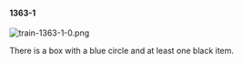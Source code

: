 #### 1363-1
![train-1363-1-0.png](https://github.com/lil-lab/nlvr/raw/master/nlvr/train/images/71/train-1363-1-0.png "train-1363-1-0.png")

There is a box with a blue circle and at least one black item.